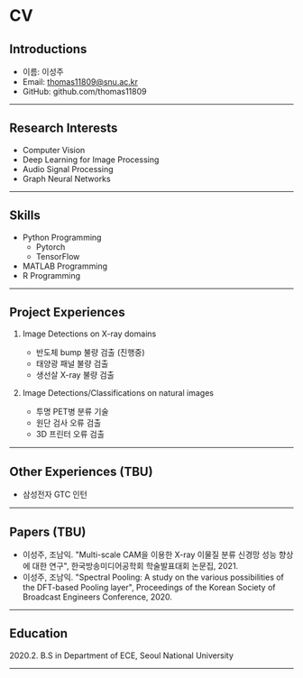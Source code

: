 <!-- Header -->

# CV

## Introductions

- 이름: 이성주
- Email: thomas11809@snu.ac.kr
- GitHub: github.com/thomas11809

---

## Research Interests

- Computer Vision
- Deep Learning for Image Processing
- Audio Signal Processing
- Graph Neural Networks

---

## Skills

- Python Programming
  - Pytorch
  - TensorFlow
- MATLAB Programming
- R Programming

---

## Project Experiences

1. Image Detections on X-ray domains

   - 반도체 bump 불량 검출 (진행중)
   - 태양광 패널 불량 검출
   - 생선살 X-ray 불량 검출
     <br/>

2. Image Detections/Classifications on natural images
   - 투명 PET병 분류 기술
   - 원단 검사 오류 검출
   - 3D 프린터 오류 검출

---

## Other Experiences (TBU)

- 삼성전자 GTC 인턴

---

## Papers (TBU)

- 이성주, 조남익. "Multi-scale CAM을 이용한 X-ray 이물질 분류 신경망 성능 향상에 대한 연구", 한국방송미디어공학회 학술발표대회 논문집, 2021.
- 이성주, 조남익. "Spectral Pooling: A study on the various possibilities of the DFT-based Pooling layer", Proceedings of the Korean Society of Broadcast Engineers Conference, 2020.

---

## Education

2020.2. B.S in Department of ECE, Seoul National University

---
